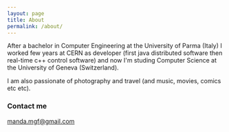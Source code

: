 ```yaml
---
layout: page
title: About
permalink: /about/
---
```


After a bachelor in Computer Engineering at the University of Parma (Italy) I worked few years at CERN as developer (first java distributed software then real-time c++ control software) and now I'm studing Computer Science at the University of Geneva (Switzerland).

I am also passionate of photography and travel (and music, movies, comics etc etc).


### Contact me

[manda.mgf@gmail.com](mailto:manda.mgf@gmail.com)
